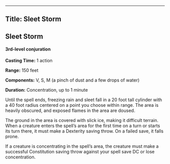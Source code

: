 -------------------------
Title: Sleet Storm
-------------------------

## Sleet Storm

#### 3rd-level conjuration


**Casting Time:** 1 action

**Range:** 150 feet

**Components:** V, S, M (a pinch of dust and a few drops of
water)

**Duration:** Concentration, up to 1 minute


Until the spell ends, freezing rain and sleet fall in a
20 foot tall cylinder with a 40 foot radius centered on a point
you choose within range. The area is heavily obscured, and exposed
flames in the area are doused.

The ground in the area is covered with slick ice,
making it difficult terrain. When a creature enters the spell’s area for
the first time on a turn or starts its turn there, it must make a
Dexterity saving throw. On a failed save, it falls prone.

If a creature is concentrating in the spell’s area, the creature must
make a successful Constitution saving throw against your spell save DC
or lose concentration.


